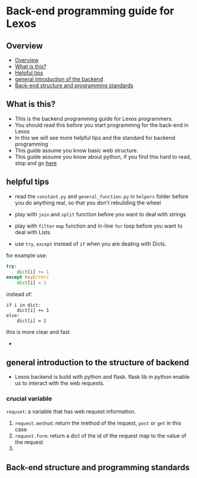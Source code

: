 # Back-end programming guide for Lexos


## <a name='overview'></a> Overview
* [Overview](overview)
* [What is this?](this)
* [Helpful tips](tip)
* [general introduction of the backend](intro)
* [Back-end structure and programming standards](std)


## <a name='this'></a> What is this?
* This is the backend programming guide for Lexos programmers.
* You should read this before you start programming for the back-end in Lexos
* In this we will see more helpful tips and the standard for backend programming
* This guide assume you know basic web structure.
* This guide assume you know about python, if you find this hard to read, stop and go [here](http://www.codecademy.com/en/tracks/python)


## <a name='tip'></a> helpful tips
* read the ````constant.py```` and ````general_function.py```` in ````helpers```` folder before you do anything real, so that you don't rebuilding the wheel
* play with ````join```` and ````split```` function before you want to deal with strings

* play with ````filter```` ````map```` function and in-line ````for```` loop before you want to deal with Lists
* use ````try````, ````except```` instead of ````if```` when you are dealing with Dicts.

for example use:
```python
try:
    dict[i] += 1
except KeyError:
    dict[i] = 1
```
instead of:
```python/
if i in dict:
    dict[i] += 1
else:
    dict[i] = 1
```
this is more clear and fast

*


## <a name='intro'></a> general introduction to the structure of backend
* Lexos backend is build with python and flask. flask lib in python enable us to interact with the web requests.

### crucial variable

```requset```: a variable that has web request information.
1. ````request.method````: return the method of the request, ````post```` or ````get```` in this case
2. ````request.form````: return a dict of the id of the request map to the value of the request
3.

## <a name='std'></a> Back-end structure and programming standards